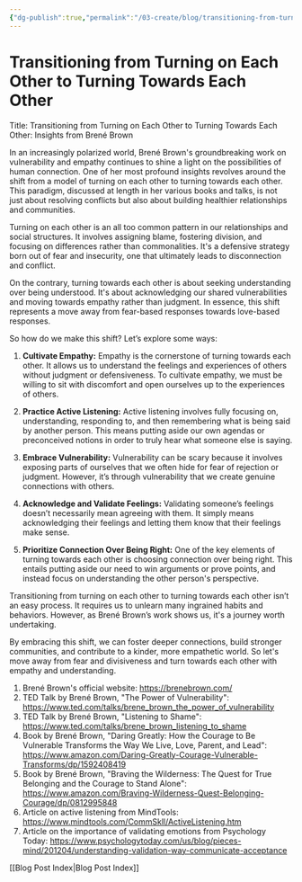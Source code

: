 ```yaml
---
{"dg-publish":true,"permalink":"/03-create/blog/transitioning-from-turning-on-each-other-to-turning-towards-each-other/","tags":["community","vulnerability","polarization"]}
---
```


# Transitioning from Turning on Each Other to Turning Towards Each Other

Title: Transitioning from Turning on Each Other to Turning Towards Each Other: Insights from Brené Brown 

In an increasingly polarized world, Brené Brown's groundbreaking work on vulnerability and empathy continues to shine a light on the possibilities of human connection. One of her most profound insights revolves around the shift from a model of turning on each other to turning towards each other. This paradigm, discussed at length in her various books and talks, is not just about resolving conflicts but also about building healthier relationships and communities.

Turning on each other is an all too common pattern in our relationships and social structures. It involves assigning blame, fostering division, and focusing on differences rather than commonalities. It's a defensive strategy born out of fear and insecurity, one that ultimately leads to disconnection and conflict.

On the contrary, turning towards each other is about seeking understanding over being understood. It's about acknowledging our shared vulnerabilities and moving towards empathy rather than judgment. In essence, this shift represents a move away from fear-based responses towards love-based responses.

So how do we make this shift? Let’s explore some ways:

1. **Cultivate Empathy:** Empathy is the cornerstone of turning towards each other. It allows us to understand the feelings and experiences of others without judgment or defensiveness. To cultivate empathy, we must be willing to sit with discomfort and open ourselves up to the experiences of others.

2. **Practice Active Listening:** Active listening involves fully focusing on, understanding, responding to, and then remembering what is being said by another person. This means putting aside our own agendas or preconceived notions in order to truly hear what someone else is saying.

3. **Embrace Vulnerability:** Vulnerability can be scary because it involves exposing parts of ourselves that we often hide for fear of rejection or judgment. However, it’s through vulnerability that we create genuine connections with others.

4. **Acknowledge and Validate Feelings:** Validating someone’s feelings doesn’t necessarily mean agreeing with them. It simply means acknowledging their feelings and letting them know that their feelings make sense.

5. **Prioritize Connection Over Being Right:** One of the key elements of turning towards each other is choosing connection over being right. This entails putting aside our need to win arguments or prove points, and instead focus on understanding the other person's perspective.

Transitioning from turning on each other to turning towards each other isn’t an easy process. It requires us to unlearn many ingrained habits and behaviors. However, as Brené Brown’s work shows us, it's a journey worth undertaking. 

By embracing this shift, we can foster deeper connections, build stronger communities, and contribute to a kinder, more empathetic world. So let's move away from fear and divisiveness and turn towards each other with empathy and understanding.



1. Brené Brown's official website: https://brenebrown.com/
2. TED Talk by Brené Brown, "The Power of Vulnerability": https://www.ted.com/talks/brene_brown_the_power_of_vulnerability
3. TED Talk by Brené Brown, "Listening to Shame": https://www.ted.com/talks/brene_brown_listening_to_shame
4. Book by Brené Brown, "Daring Greatly: How the Courage to Be Vulnerable Transforms the Way We Live, Love, Parent, and Lead": https://www.amazon.com/Daring-Greatly-Courage-Vulnerable-Transforms/dp/1592408419
5. Book by Brené Brown, "Braving the Wilderness: The Quest for True Belonging and the Courage to Stand Alone": https://www.amazon.com/Braving-Wilderness-Quest-Belonging-Courage/dp/0812995848
6. Article on active listening from MindTools: https://www.mindtools.com/CommSkll/ActiveListening.htm
7. Article on the importance of validating emotions from Psychology Today: https://www.psychologytoday.com/us/blog/pieces-mind/201204/understanding-validation-way-communicate-acceptance


[[Blog Post Index\|Blog Post Index]]